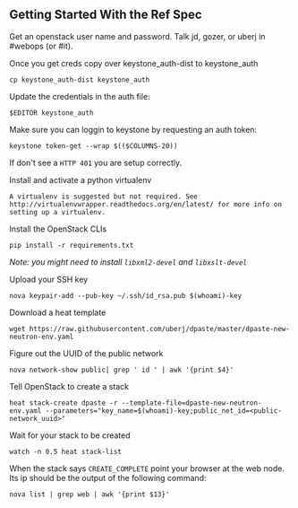 Getting Started With the Ref Spec
---------------------------------
Get an openstack user name and password. Talk jd, gozer, or uberj in #webops (or #it).

Once you get creds copy over keystone\_auth-dist to keystone\_auth

```
cp keystone_auth-dist keystone_auth
```

Update the credentials in the auth file:

```
$EDITOR keystone_auth
```

Make sure you can loggin to keystone by requesting an auth token:

```
keystone token-get --wrap $(($COLUMNS-20))
```

If don't see a ``HTTP 401`` you are setup correctly.

Install and activate a python virtualenv

    A virtualenv is suggested but not required. See http://virtualenvwrapper.readthedocs.org/en/latest/ for more info on setting up a virtualenv.

Install the OpenStack CLIs

```
pip install -r requirements.txt
```
_Note: you might need to install ``libxml2-devel`` and ``libxslt-devel``_ 

Upload your SSH key

```
nova keypair-add --pub-key ~/.ssh/id_rsa.pub $(whoami)-key
```

Download a heat template

```
wget https://raw.githubusercontent.com/uberj/dpaste/master/dpaste-new-neutron-env.yaml
```

Figure out the UUID of the public network

```
nova network-show public| grep ' id ' | awk '{print $4}'
```

Tell OpenStack to create a stack

```
heat stack-create dpaste -r --template-file=dpaste-new-neutron-env.yaml --parameters="key_name=$(whoami)-key;public_net_id=<public-network_uuid>"
```

Wait for your stack to be created

```
watch -n 0.5 heat stack-list
```

When the stack says ``CREATE_COMPLETE`` point your browser at the web node. Its ip should be the output of the following command:
```
nova list | grep web | awk '{print $13}'
```
